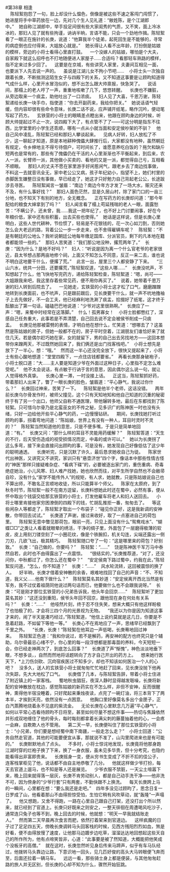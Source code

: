 #第38章 相逢<br />    陈轻絮抱怨了一句，脸上却没什么愠色，倒像是被这些不速之客闯门闯惯了，她进屋将手中草药放在一边，先对几个生人见礼道：“敝姓陈，是个江湖郎中。”    她自称江湖郎中，举手投足间很有些大家闺秀的气质，又不笑，面上冷冰冰的，那妇人见了就有些拘谨，讷讷半晌，言语不能，只会一个劲地作揖。陈轻絮看了一眼正在施针的长庚，说道：“他算我半个徒弟，起死回生是不能够的，寻常的病症倒也应付得来，大姐放心就是。”    她长得让人看不出年龄，打扮倒是姑娘的模样，旁边的小将士看得心里直打鼓。    一个没嫁人的姑娘，哪怕是个大夫，自家殿下就这么招呼也不打地随便进人家屋子……合适吗？看那轻车熟路的模样，指不定来过多少回了。    这要是在京城，有些讲究人家里，夫妻间互相见一面，也要派下人先去说一声的。    虽说是江湖儿女不拘小节吧……    小将士头一次独自跟着长庚，不断揣测这陌生女子与四殿下的关系，又不知道这事要是让顾昀知道得气成什么样，心里开水冒泡似的，想不出怎么跟大帅禀报，快急哭了。    说话间，那榻上的老人哼了一声，重重地咳嗽了几下，悠悠转醒。    长庚也不嫌脏，从旁边取来一个痰盂，助他吐出了一口浓痰。    妇人见了大喜，千恩万谢，陈轻絮递给长庚一块手巾，指使道：“你去开副药来，我给你把关。”    她说话语气轻缓，但内容却很有些命令意味，长庚二话不说，应声铺开纸笔，略作沉吟，便动笔写起了药方。    玄铁营的小将士的眼睛差点瞪出来，他跟在顾昀身边的时候，听顾大帅提起过不止一次，说四殿下大了，有点管不了了——可这分明是指东不往西，比学堂里的小学生还乖顺，哪有一点从小就当面和安定侯吵架的不驯？    他自己风中凌乱，陈轻絮已经和那妇人攀谈起来。    见病人好转，妇人放松了不少，这一聊起才知道，原是本地耕种傀儡大肆推行后，大家都没有地种，虽然朝廷有规定，令乡绅地主不得亏待佃户，可时间长了，谁愿意养吃白饭的？拖欠和缺斤短两也是常有的，那些有了傀儡仍在干活的人心里渐渐也不平衡起来，到后来，农人一派，长臂师一派，其他做小买卖的、看地的又是一派，都觉得自己亏，互相看不顺眼。    那妇人的丈夫不愿在家里游手好闲惹闲气，跟老乡去了南边找事做，不料这一去就音讯全无，家中老公公又病，孩子年纪幼小，指望不上，她们村里的赤脚医生嫌整日没有事做，早已经走了，她这才只好勉力自己背起老公公，长途跋涉去寻医。    陈轻絮闻言一皱眉：“南边？南边今年方才发了一场大水，赈灾还来不及，有什么事好找？”    那妇人面色茫然，显是久居山村，除了家门口的一亩三分地，也不知天下有别的地方，全无概念。    正在写药方的长庚却问道：“那今年配给的粮食大婶拿到了吗？”    妇人闻言看了榻上苟延残喘的老人一眼，面露愁苦：“不瞒公子，还未曾，我……我这一把年纪了，也不好上门讨要闹事，好在今年粮价低，家中还有些积蓄，出去买些也使得。”    她话是这样说，但是长庚心里明白，这些人世代耕种，节俭惯了，轻易是不花银钱的，花一次心如刀割，否则她怎么会大老远的路，背着公公一步一步走来，也不舍得雇辆车呢？    陈轻絮：“不是有朝廷的公地么？我听说朝廷公地每年缴足国库、分派官员，剩下的凡本地在籍者都能领一些的。”    那妇人苦笑道：“我们那公地没种，撂荒两年了。”    长庚：“因为什么？是地不好吗？”    妇人：“听说是因为离一个什么官老爷的老家很近，县太爷想占那两亩地修个祠，上面又不知怎么不同意，反正一来二去，谁也说不明白这地要干什么，便撂了荒。”    此言一出，屋里三个人都安静了下来。    “三山六水，统共一分田，还要撂荒，”陈轻絮叹道，“这些人哪……”    长庚没吭声，不知想起了什么，他飞快地写完药方，递给陈轻絮检查，陈轻絮道：“嗯，尚可——大姐跟我来吧，我这里存着些常见药，便不用你再买了。”    说着，她带着千恩万谢的妇人转到后院去了。    一见她走，玄铁营的小将士这才松了口气，磨磨蹭蹭地转到长庚面前，也不吭声，只是跟前跟后，见长庚要干什么，就一声不吭地撸袖子上去先做好，不一会工夫，他已经麻利地洗涮了痰盂，拾掇好了纸笔，这才终于酝酿出了第一句话，磕磕巴巴地说道：“少爷对这里很熟啊。”    长庚应了一声：“嗯，来蜀中时经常在这落脚。”    什么！孤男寡女！    小将士脸都憋红了，深感自己任务重大，此事若是不弄清楚，自己回去说不定会被侯爷削成一只痰盂。    长庚见他那被雷劈的表情，才明白他在想什么，忙笑道：“想哪去了？这虽然是陈姑娘的房子，但她一般都不在的，房子平时空着，江湖朋友们谁恰好来了就住几天。若是偶尔赶巧她在家，女的就留下，男的自己出去另找地方——这回本想带你来蹭两天，不过既然她回来了，我们俩还是出门找客栈吧。”    小将士想先是放下了一半心，想：“哦。”    然而这一半心还没完全放下，很快又提起来了，小将士有些心酸地想道：“堂堂四殿下，一点住店钱都要省。”    再看长庚那身破袍子，小将士脱口道：“大……主人要是知道少爷在外面过这种日子，心里指不定怎么难受呢。”    他不太会说话，有点敏于行讷于言的意思，因此偶尔这么说一句，就让人觉得格外真挚。    长庚心里一滞，一时没接上话。    正这当，陈轻絮抓好药，带着那妇人出来了，瞥了一眼长庚的脸色，皱眉道：“平心静气，我说过你什么？”    长庚回过神来，苦笑了一下。    陈轻絮是他半个老师，这话没错。    两年前长庚乌尔骨发作时，被师父撞见，这个只有天知地知和他自己知道的沉重的秘密终于有了另一个出口，他师父自称不通医理，带他辗转多地，最后在东都找到了陈轻絮。只可惜乌尔骨乃是北蛮巫女的不传之秘，见多识广的陈神医一时也没有头绪，只好一边给他开些平心静气的药，一边慢慢钻研。    期间，长庚找她打听过顾昀的事，拐着弯地问道：“陈姑娘，世界上有没有一种人，耳目时灵时不灵的？”    陈轻絮当然知道他的意思，只是不便多嘴，于是只是简单地回道：“有。”    长庚又问：“那什么样的耳目不灵能用药缓解？”    陈轻絮答道：“天生的不行，后天受伤造成的视受损情况而定，中毒的或许可以。”    她以为长庚拐了这么多弯，接下来会直接问出顾昀的事，可是没有，她发现自己好像低估了这少年的聪明通透。    长庚听完，只是沉默了许久，最后恳求她收自己为徒。    陈家世代出神医，又讲究又不讲究，家训只有“悬壶济世”四个字，像话本中那些性情古怪的“神医”那样只接疑难杂症、“看病下碟”的，必要被逐出家门的，重伤重病、奇毒绝症她治，小儿风寒、妇人难产找她，她也欣然而往，对平生所学自然也不会敝帚自珍，没有什么“家学不能传外人”的规矩，有人求，她就教，只是陈姑娘说自己也不算出师，不敢名正言顺地收徒，所以只能算半个师父。    陈家在太原府，到了秋冬时节，陈轻絮一般不在南方逗留，长庚料想她此时还在蜀中，必然有事，便从怀中取出个钱袋交给那玄铁营的小将士，打发他雇车将老人和妇人送回去。    小将士哪里肯接他家穷困潦倒的四殿下的钱，忙胡乱推拒一番，匆匆去了。    等这些闲杂人等都走了，陈轻絮才取出一个布袋子：“碰见你正好，这是我新调的安神散，你带回去试试。”    长庚道了声谢，接过来收好，取了一点塞进自己的荷包里。    陈轻絮无意中瞥见那荷包，眼前一亮，只见上面没有什么“鸳鸯戏水”、“蝴蝶□□”之类让人看着就眼晕的绣活，干净的绸子里，外面包了一层磨得极薄的软皮，皮上用刻刀镂空刻了一小圈花纹，像是个铁腕扣，机关勾连，尖端还露出一侧刀刃，几欲飞出，极其精巧。    陈轻絮随口夸了一句：“这是哪里来的荷包？好别致。”    长庚：“自己做的，你要吗？”    陈轻絮：“……”    饶是陈神医千军万马中泰然自若，此时也不由得露出了一点震惊。    “很结实的，”长庚推荐道，“对了，还没问你，中秋都过了，你怎么还在蜀中？”    “安定侯南下路过蜀中，约我在此，”陈轻絮反问道，“怎么，你不知道？”    长庚：“……”    风水轮流转，这回被震惊的换了人。    好半晌，长庚才借着安神散的余香，艰难地找回了自己的声音：“不、不知道，我义父……他南下做什么？”    陈轻絮莫名其妙道：“安定侯离开西北当然是有军务，我不过仗着祖荫同他说过两句话而已，他要做什么也不会跟我说呀。”    长庚：“可是刚才那位玄铁营的小兄弟告诉我，他头年会回京……”    陈轻絮听了更加莫名其妙：“这还没到重阳，侯爷头年回不回京，跟他现在身在何处有关系吗？”    长庚：“……”    他哑然片刻，终于忍不住失笑，想来大概只有他这样盼极了也怕极了的，才会将三四个月的光景视为无物。    “我还以为你是因为知道这事才来的，闹了半天是凑巧经过，”陈轻絮道，“他信上说约莫就是这几日，你要是不急着赶路，不如留下等他一等。”    长庚心不在焉地应了一声，思绪早已经飘到了千里之外。    “长庚，长庚！”陈轻絮在他耳边一声低喝，长庚蓦地回过神来。    陈轻絮正色道：“我和你说过，若不是解药，再安神的配方也终究只是个辅助，乌尔骨最忌心绪不宁，你心里的每一段浮想都是那毒苗的养料，今天短短一会，你已经走神两次了，到底怎么回事？”    长庚道了声“惭愧”，神色淡淡地垂下眼，不想多谈，，自然而然地将话题转向了方才自己开出的药方上。    想来她行医天下，*上刀伤剑砍、沉疴宿疾医过不知多少，却也不知该如何医治一个人的心吧？    没多久，送人的玄铁营小将士就匆匆忙忙地赶了回来，见长庚没抛下他再次失踪，先大大地松了口气。    长庚借了几本，与陈轻絮告辞，带着小将士住进了附近镇上的一家客栈。    蜀地秋虫猖狂，夜深人静时显得越发聒噪，长庚将新配的安神散放在枕边，感觉陈姑娘的新药实在不怎么样，非但不安神，反而很醒神，熏得他半宿没睡着，只好爬起来秉烛夜读，点完了一碗灯油，将三本背下了两本半，才挨到天亮，依然没有一点困意。    他胸口里好像莫名多出个金匣子，正白汽蒸腾地烧着永不见底的紫流金。    无论长庚在心里默念几万遍“平心静气”，如何以平常心态看待顾昀不日将至，甚至如何尽量不想这件事——热切与焦躁依然并形成双地缠住了他的骨头，每时每刻都拿着长满尖刺的藤蔓抽着他的心，一会疼一会麻，自欺欺人也不管用。    第二天一早，长庚便叫住了那位玄铁营的小将士：“小兄弟，你们要是想经蜀中南下南疆，一般走怎么走？”    小将士回道：“公务自然走官道，其他的可能要便宜从事，那就说不准了，山沟里爬进来也是有可能的。”    长庚默默地点了点头。    不多时，小将士惊诧地发现，长庚竟将他那身跑江湖时穿的烂袍子换了下来，换了一身衣服，虽未见多华贵，但十分考究，也隐约能看得出非富即贵来。    长庚摇身一变，便从穷书生变成了不折不扣的佳公子，连客栈掌柜见了他，说话都不由自主地恭敬了几分。    他就这样做少爷打扮，每天去官道上遛马，也不知是等人还是展览。    少爷衣服不禁脏，一天尘土喧嚣下来，晚上回来就得落一层灰，长庚不肯劳动别人，都是自己动手洗干净——他非洗不可，因为傍身的“少爷行套”只有两套，不勤快跟不上换洗。    每天长庚跨上马的一瞬间，心里都在想：“要么我还是走吧。”    四年多没见过顾昀了，思念日复一日罗成了山，他看着那山不由得担惊受怕，生怕它稍有风吹草动，就“轰隆”一声塌了。    他又想跑，又舍不得跑，一路在心里自己跟自己打架，还没打出个所以然来，就已经到了官道上。长庚只好既来之则安之，一整天徘徊在周遭喝风吃沙子，通常连只兔子也等不到，晚上回去的时候，他就想：“明天一早我就结账走人。”    然而第二天早晨再次食言而肥，依然打着架来到官道边。    这样疯魔的日子过了足足四五天，傍晚长庚调转马头回客栈的时候，见西方残阳烈烈如血，煞是好看，便不由得放慢了速度，让他那马边踱步边吃草，溜溜达达地回想起这些天自己的所作所为，他有点啼笑皆非，心道：“此事要是被了然知道，大概能把他笑成个没板牙的高僧。”    就在这时，长庚忽然听见身后传来马蹄声，似乎有车马队经过，他拨转马头靠边让路，下意识地一回头，见几匹好俊的高头大马转眼便飞奔而至，后面还拉着一辆马车。    远远一看，那些骑士身上都是便装，与其他匆匆赶路的旅人并无区别，但长庚的心却不知为什么，骤然开始狂跳。